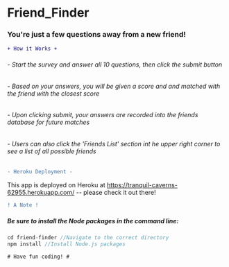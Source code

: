 # Friend_Finder

### You're just a few questions away from a new friend! 

```diff
+ How it Works +
```
###### - Start the survey and answer all 10 questions, then click the submit button
###### - Based on your answers, you will be given a score and and matched with the friend with the closest score
###### - Upon clicking submit, your answers are recorded into the friends database for future matches 
###### - Users can also click the 'Friends List' section int he upper right corner to see a list of all possible friends

```diff
- Heroku Deployment -
```
This app is deployed on Heroku at https://tranquil-caverns-62955.herokuapp.com/ -- please check it out there!

```diff
! A Note !
```
##### Be sure to install the Node packages in the command line:

```js
cd friend-finder //Navigate to the correct directory
npm install //Install Node.js packages
```

```diff
# Have fun coding! #
```